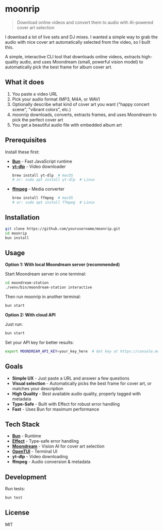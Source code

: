 # moonrip

> Download online videos and convert them to audio with AI-powered cover art selection

I download a lot of live sets and DJ mixes. I wanted a simple way to grab the audio with nice cover art automatically selected from the video, so I built this.

A simple, interactive CLI tool that downloads online videos, extracts high-quality audio, and uses Moondream (small, powerful vision model) to automatically pick the best frame for album cover art.

## What it does

1. You paste a video URL
2. Pick your audio format (MP3, M4A, or WAV)
3. Optionally describe what kind of cover art you want ("happy concert scene", "vibrant colors", etc.)
4. moonrip downloads, converts, extracts frames, and uses Moondream to pick the perfect cover art
5. You get a beautiful audio file with embedded album art

## Prerequisites

Install these first:

- **[Bun](https://bun.sh)** - Fast JavaScript runtime
- **[yt-dlp](https://github.com/yt-dlp/yt-dlp)** - Video downloader
  ```bash
  brew install yt-dlp  # macOS
  # or: sudo apt install yt-dlp  # Linux
  ```
- **[ffmpeg](https://ffmpeg.org)** - Media converter
  ```bash
  brew install ffmpeg  # macOS
  # or: sudo apt install ffmpeg  # Linux
  ```

## Installation

```bash
git clone https://github.com/yourusername/moonrip.git
cd moonrip
bun install
```

## Usage

**Option 1: With local Moondream server (recommended)**

Start Moondream server in one terminal:
```bash
cd moondream-station
./venv/bin/moondream-station interactive
```

Then run moonrip in another terminal:
```bash
bun start
```

**Option 2: With cloud API**

Just run:
```bash
bun start
```

Set your API key for better results:
```bash
export MOONDREAM_API_KEY=your_key_here  # Get key at https://console.moondream.ai
```

## Goals

- **Simple UX** - Just paste a URL and answer a few questions
- **Visual selection** - Automatically picks the best frame for cover art, or matches your description
- **High Quality** - Best available audio quality, properly tagged with metadata
- **Type-Safe** - Built with Effect for robust error handling
- **Fast** - Uses Bun for maximum performance

## Tech Stack

- **[Bun](https://bun.sh)** - Runtime
- **[Effect](https://effect.website)** - Type-safe error handling
- **[Moondream](https://moondream.ai)** - Vision AI for cover art selection
- **[OpenTUI](https://github.com/sst/opentui)** - Terminal UI
- **yt-dlp** - Video downloading
- **ffmpeg** - Audio conversion & metadata

## Development

Run tests:
```bash
bun test
```

## License

MIT
